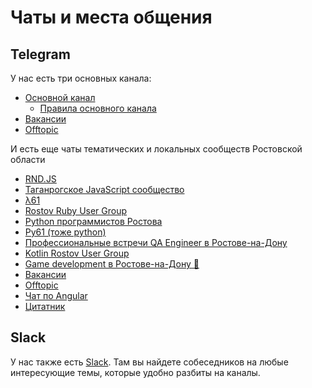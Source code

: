 # Чаты и места общения

## Telegram

У нас есть три основных канала:

- [Основной канал](https://tglink.ru/it61)
  - [Правила основного канала](./tg_rules.md)
- [Вакансии](https://tglink.ru/it_61job)
- [Offtopic](https://tglink.ru/it61_offtopic)

И есть еще чаты тематических и локальных сообществ Ростовской области

- [RND.JS](https://tglink.ru/jsweekdays)
- [Таганрогское JavaScript сообщество](https://tglink.ru/js_tgn)
- [&#955;61](https://tglink.ru/lambda61)
- [Rostov Ruby User Group](https://tglink.ru/rndrug)
- [Python программистов Ростова](https://tglink.ru/PythonRostov)
- [Py61 (тоже python)](https://tglink.ru/py_61)
- [Профессиональные встречи QA Engineer в Ростове-на-Дону](https://tglink.ru/usetalk)
- [Kotlin Rostov User Group](https://tglink.ru/rndkotlin)
- [Game development в Ростове-на-Дону 👾](https://tglink.ru/gamedevrnd)
- [Вакансии](https://tglink.ru/it_61job)
- [Offtopic](https://tglink.ru/it61_offtopic)
- [Чат по Angular](https://tglink.ru/ngrostov)
- [Цитатник](https://tglink.ru/it61_quotes)

## Slack

У нас также есть [Slack](https://it61.slack.com). Там вы найдете собеседников на любые интересующие темы, которые удобно разбиты на каналы.
